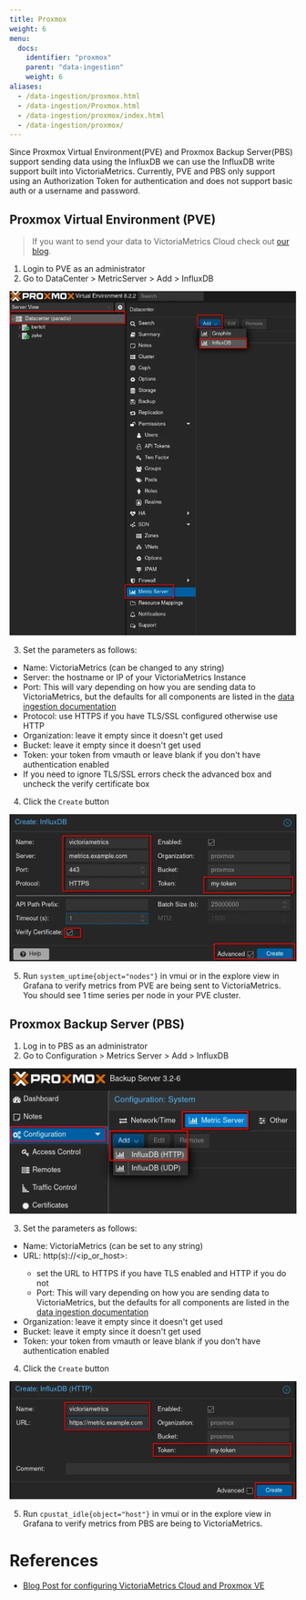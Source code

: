 ```yaml
---
title: Proxmox
weight: 6
menu:
  docs:
    identifier: "proxmox"
    parent: "data-ingestion"
    weight: 6
aliases:
  - /data-ingestion/proxmox.html
  - /data-ingestion/Proxmox.html
  - /data-ingestion/proxmox/index.html
  - /data-ingestion/proxmox/
---
```


Since Proxmox Virtual Environment(PVE) and Proxmox Backup Server(PBS) support sending data using the InfluxDB 
we can use the InfluxDB write support built into VictoriaMetrics.
Currently, PVE and PBS only support using an Authorization Token for authentication and does not support basic auth 
or a username and password.

## Proxmox Virtual Environment (PVE)

> If you want to send your data to VictoriaMetrics Cloud check out [our blog](https://victoriametrics.com/blog/proxmox-monitoring-with-dbaas/).

1. Login to PVE as an administrator
2. Go to DataCenter > MetricServer > Add > InfluxDB

![PVE Metric Navigation](Proxmox-pve-nav.webp)

3. Set the parameters as follows:
  - Name: VictoriaMetrics (can be changed to any string)
  - Server: the hostname or IP of your VictoriaMetrics Instance
  - Port: This will vary depending on how you are sending data to VictoriaMetrics, but the defaults for all components are listed in the [data ingestion documentation](https://docs.victoriametrics.com/data-ingestion.html)
  - Protocol: use HTTPS if you have TLS/SSL configured otherwise use HTTP
  - Organization: leave it empty since it doesn't get used
  - Bucket: leave it empty since it doesn't get used
  - Token: your token from vmauth or leave blank if you don't have authentication enabled
  - If you need to ignore TLS/SSL errors check the advanced box and uncheck the verify certificate box
4. Click the `Create` button

![PVE Metric Form](Proxmox-pve-form.webp)

5. Run `system_uptime{object="nodes"}` in vmui or in the explore view in Grafana to verify metrics from PVE are being sent to VictoriaMetrics.
You should see 1 time series per node in your PVE cluster.

## Proxmox Backup Server (PBS)

1. Log in to PBS as an administrator
2. Go to Configuration > Metrics Server > Add > InfluxDB

![PBS Metric Navigation](Proxmox-pbs-nav.webp)

3.  Set the parameters as follows:
  - Name: VictoriaMetrics (can be set to any string)
  - URL: http(s)://<ip_or_host>:<port>
    - set the URL to HTTPS if you have TLS enabled and HTTP if you do not
    - Port: This will vary depending on how you are sending data to VictoriaMetrics, but the defaults for all components are listed in the [data ingestion documentation](https://docs.victoriametrics.com/data-ingestion.html)
  - Organization: leave it empty since it doesn't get used
  - Bucket: leave it empty since it doesn't get used
  - Token: your token from vmauth or leave blank if you don't have authentication enabled
4. Click the `Create` button

![PBS Metric Form](Proxmox-pbs-form.webp)

5. Run `cpustat_idle{object="host"}` in vmui or in the explore view in Grafana to verify metrics from PBS are being to VictoriaMetrics.

# References

- [Blog Post for configuring VictoriaMetrics Cloud and Proxmox VE](https://victoriametrics.com/blog/proxmox-monitoring-with-dbaas/)
